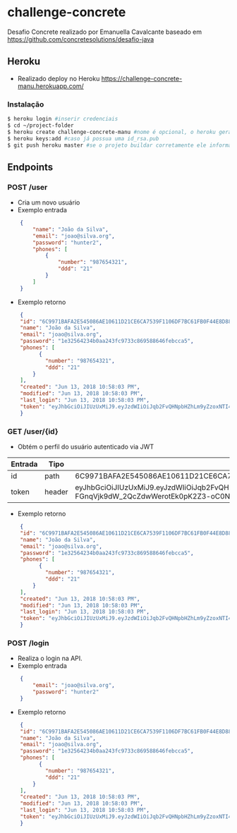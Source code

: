 # challenge-concrete

Desafio Concrete realizado por Emanuella Cavalcante baseado em https://github.com/concretesolutions/desafio-java

## Heroku

* Realizado deploy no Heroku
https://challenge-concrete-manu.herokuapp.com/

### Instalação
```sh
$ heroku login #inserir credenciais
$ cd ~/project-folder
$ heroku create challenge-concrete-manu #nome é opcional, o heroku gera um dinâmico se não for declarado
$ heroku keys:add #caso já possua uma id_rsa.pub
$ git push heroku master #se o projeto buildar corretamente ele informa a url após esse passo
```

## Endpoints
### POST /user
* Cria um novo usuário
* Exemplo entrada
```json
    {
        "name": "João da Silva",
        "email": "joao@silva.org",
        "password": "hunter2",
        "phones": [
            {
                "number": "987654321",
                "ddd": "21"
            }
        ]
    }
```
* Exemplo retorno
```json
    {
    "id": "6C9971BAFA2E545086AE10611D21CE6CA7539F1106DF7BC61FB0F44E8D88E738",
    "name": "João da Silva",
    "email": "joao@silva.org",
    "password": "1e32564234b0aa243fc9733c869588646febcca5",
    "phones": [
          {
            "number": "987654321",
            "ddd": "21"
        }
    ],
    "created": "Jun 13, 2018 10:58:03 PM",
    "modified": "Jun 13, 2018 10:58:03 PM",
    "last_login": "Jun 13, 2018 10:58:03 PM",
    "token": "eyJhbGciOiJIUzUxMiJ9.eyJzdWIiOiJqb2FvQHNpbHZhLm9yZzoxNTI4OTQxNDg0NjQzIn0.RgZLDtmPXSdaZD4pTZcSUTYjPcT2zT9NAELMY12BEw-FGnqVjk9dW_2QcZdwWerotEk0pK2Z3-oC0N6_5QU0Tw"
    }
```

### GET /user/{id}
* Obtém o perfil do usuário autenticado via JWT

| Entrada | Tipo | Valor |
| ------ | ------ | ------ |
| id | path | 6C9971BAFA2E545086AE10611D21CE6CA7539F1106DF7BC61FB0F44E8D88E738 |
| token | header | eyJhbGciOiJIUzUxMiJ9.eyJzdWIiOiJqb2FvQHNpbHZhLm9yZzoxNTI4OTQxNDg0NjQzIn0.RgZLDtmPXSdaZD4pTZcSUTYjPcT2zT9NAELMY12BEw-FGnqVjk9dW_2QcZdwWerotEk0pK2Z3-oC0N6_5QU0Tw |

* Exemplo retorno
```json
    {
    "id": "6C9971BAFA2E545086AE10611D21CE6CA7539F1106DF7BC61FB0F44E8D88E738",
    "name": "João da Silva",
    "email": "joao@silva.org",
    "password": "1e32564234b0aa243fc9733c869588646febcca5",
    "phones": [
          {
            "number": "987654321",
            "ddd": "21"
        }
    ],
    "created": "Jun 13, 2018 10:58:03 PM",
    "modified": "Jun 13, 2018 10:58:03 PM",
    "last_login": "Jun 13, 2018 10:58:03 PM",
    "token": "eyJhbGciOiJIUzUxMiJ9.eyJzdWIiOiJqb2FvQHNpbHZhLm9yZzoxNTI4OTQxNDg0NjQzIn0.RgZLDtmPXSdaZD4pTZcSUTYjPcT2zT9NAELMY12BEw-FGnqVjk9dW_2QcZdwWerotEk0pK2Z3-oC0N6_5QU0Tw"
    }
```

### POST /login
* Realiza o login na API.
* Exemplo entrada
```json
    {
        "email": "joao@silva.org",
        "password": "hunter2"
    }
```
* Exemplo retorno
```json
    {
    "id": "6C9971BAFA2E545086AE10611D21CE6CA7539F1106DF7BC61FB0F44E8D88E738",
    "name": "João da Silva",
    "email": "joao@silva.org",
    "password": "1e32564234b0aa243fc9733c869588646febcca5",
    "phones": [
          {
            "number": "987654321",
            "ddd": "21"
        }
    ],
    "created": "Jun 13, 2018 10:58:03 PM",
    "modified": "Jun 13, 2018 10:58:03 PM",
    "last_login": "Jun 13, 2018 10:58:03 PM",
    "token": "eyJhbGciOiJIUzUxMiJ9.eyJzdWIiOiJqb2FvQHNpbHZhLm9yZzoxNTI4OTQxNDg0NjQzIn0.RgZLDtmPXSdaZD4pTZcSUTYjPcT2zT9NAELMY12BEw-FGnqVjk9dW_2QcZdwWerotEk0pK2Z3-oC0N6_5QU0Tw"
    }
```
